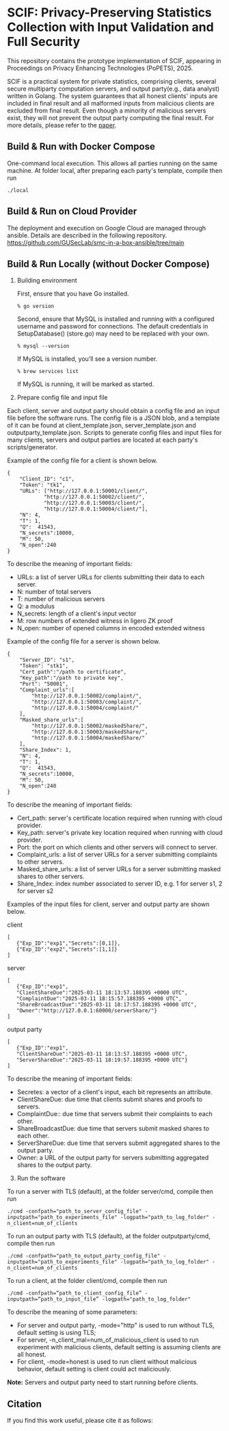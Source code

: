 # SCIF: Privacy-Preserving Statistics Collection with Input Validation and Full Security
This repository contains the prototype implementation of SCIF, appearing in Proceedings on Privacy Enhancing Technologies (PoPETS), 2025.

SCIF is a practical system for private statistics,  comprising clients, several secure multiparty computation servers, and output party(e.g., data analyst) written in Golang. The system guarantees that all honest clients' inputs are included in final result and all malformed inputs from malicious clients are excluded from final result. Even though a minority of malicious servers exist, they will not prevent the output party computing the final result. For more details, please refer to the [paper](https://eprint.iacr.org/2024/1821).

## Build & Run with Docker Compose
One-command local execution. This allows all parties running on the same machine.
At folder local, after preparing each party's template, compile then run
```
./local
```

## Build & Run on Cloud Provider
The deployment and execution on Google Cloud are managed through ansible. Details are described in the following repository.
https://github.com/GUSecLab/smc-in-a-box-ansible/tree/main

## Build & Run Locally (without Docker Compose)
1. Building environment
   
   First, ensure that you have Go installed. 

   ```
   % go version
   ```
   
   Second, ensure that MySQL is installed and running with a configured username and password for connections. The default credentials in SetupDatabase() (store.go) may need to be replaced with your own.

   ```
   % mysql --version 
   ```

   If MySQL is installed, you’ll see a version number.

   ```
   % brew services list
   ```

   If MySQL is running, it will be marked as started.
   
2. Prepare config file and input file
   
Each client, server and output party should obtain a config file and an input file before the software runs. The config file is a JSON blob, and a template of it can be found at client_template.json, server_template.json and outputparty_template.json. Scripts to generate config files and input files for many clients, servers and output parties are located at each party's scripts/generator.

Example of the config file for a client is shown below. 
```
{
    "Client_ID": "c1",
    "Token": "tk1",
    "URLs": ["http://127.0.0.1:50001/client/", 
            "http://127.0.0.1:50002/client/", 
            "http://127.0.0.1:50003/client/", 
            "http://127.0.0.1:50004/client/"], 
    "N": 4,  
    "T": 1,  
    "Q":  41543, 
    "N_secrets":10000, 
    "M": 50, 
    "N_open":240 
}
```

To describe the meaning of important fields:
- URLs: a list of server URLs for clients submitting their data to each server.
- N: number of total servers
- T: number of malicious servers
- Q: a modulus
- N_secrets: length of a client's input vector
- M: row numbers of extended witness in ligero ZK proof
- N_open: number of opened columns in encoded extended witness

Example of the config file for a server is shown below.
```
{
    "Server_ID": "s1",
    "Token": "stk1",
    "Cert_path":"/path to certificate", 
    "Key_path":"/path to private key",  
    "Port": "50001", 
    "Complaint_urls":[
        "http://127.0.0.1:50002/complaint/", 
        "http://127.0.0.1:50003/complaint/", 
        "http://127.0.0.1:50004/complaint/"  
    ],
    "Masked_share_urls":[
        "http://127.0.0.1:50002/maskedShare/", 
        "http://127.0.0.1:50003/maskedShare/", 
        "http://127.0.0.1:50004/maskedShare/"  
    ],
    "Share_Index": 1, 
    "N": 4, 
    "T": 1, 
    "Q":  41543, 
    "N_secrets":10000,
    "M": 50,  
    "N_open":240
}
```

To describe the meaning of important fields:

- Cert_path: server's certificate location required when running with cloud provider.
- Key_path: server's private key location required when running with cloud provider.
- Port: the port on which clients and other servers will connect to server.
- Complaint_urls: a list of server URLs for a server submitting complaints to other servers.
- Masked_share_urls: a list of server URLs for a server submitting masked shares to other servers.
- Share_Index: index number associated to server ID, e.g. 1 for server s1, 2 for server s2


Examples of the input files for client, server and output party are shown below.

client
```
[
   {"Exp_ID":"exp1","Secrets":[0,1]},
   {"Exp_ID":"exp2","Secrets":[1,1]}
]
```

server
```
[
   {"Exp_ID":"exp1",
   "ClientShareDue":"2025-03-11 18:13:57.188395 +0000 UTC",  
   "ComplaintDue":"2025-03-11 18:15:57.188395 +0000 UTC", 
   "ShareBroadcastDue":"2025-03-11 18:17:57.188395 +0000 UTC", 
   "Owner":"http://127.0.0.1:60000/serverShare/"}
]
```

output party
```
[
   {"Exp_ID":"exp1",
   "ClientShareDue":"2025-03-11 18:13:57.188395 +0000 UTC",
   "ServerShareDue":"2025-03-11 18:19:57.188395 +0000 UTC"} 
]
```

To describe the meaning of important fields:

- Secretes: a vector of a client's input, each bit represents an attribute.
- ClientShareDue: due time that clients submit shares and proofs to servers.
- ComplaintDue:: due time that servers submit their complaints to each other.
- ShareBroadcastDue: due time that servers submit masked shares to each other.
- ServerShareDue: due time that servers submit aggregated shares to the output party.
- Owner: a URL of the output party for servers submitting aggregated shares to the output party.

3. Run the software
   
To run a server with TLS (default), at the folder server/cmd, compile then run
```
./cmd -confpath="path_to_server_config_file" -inputpath="path_to_experiments_file" -logpath="path_to_log_folder" -n_client=num_of_clients
```

To run an output party with TLS (default), at the folder outputparty/cmd, compile then run
```
./cmd -confpath="path_to_output_party_config_file" -inputpath="path_to_experiments_file" -logpath="path_to_log_folder" -n_client=num_of_clients
```

To run a client, at the folder client/cmd, compile then run
```
./cmd -confpath=“path_to_client_config_file” -inputpath=“path_to_input_file” -logpath="path_to_log_folder"
``` 

To describe the meaning of some parameters:
- For server and output party, -mode="http" is used to run without TLS, default setting is using TLS; 
- For server, -n_client_mal=num_of_malicious_client is used to run experiment with malicious clients, default setting is assuming clients are all honest.
- For client, -mode=honest is used to run client without malicious behavior, default setting is client could act maliciously.
   
 **Note:** Servers and output party need to start running before clients.


## Citation
If you find this work useful, please cite it as follows:




  
